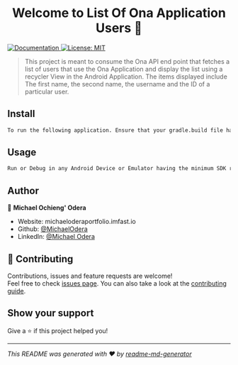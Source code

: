 <h1 align="center">Welcome to List Of Ona Application Users 👋</h1>
<p>
  <a href="https://github.com/MichaelOdera/ListOfOnaUsers-ONA-API-.git" target="_blank">
    <img alt="Documentation" src="https://img.shields.io/badge/documentation-yes-brightgreen.svg" />
  </a>
  <a href="#" target="_blank">
    <img alt="License: MIT " src="https://img.shields.io/badge/License-MIT -yellow.svg" />
  </a>
</p>

> This project is meant to consume the Ona API end point that fetches a list of users that use the Ona Application and display the list using a recycler View in the Android Application. The items displayed include The first name, the second name, the username and the ID of a particular user.

## Install

```sh
To run the following application. Ensure that your gradle.build file has all the required dependencies and that the minimum SDK version is 20.
```

## Usage

```sh
Run or Debug in any Android Device or Emulator having the minimum SDK requirements
```

## Author

👤 **Michael Ochieng' Odera**

* Website: michaeloderaportfolio.imfast.io
* Github: [@MichaelOdera](https://github.com/MichaelOdera)
* LinkedIn: [@Michael Odera](https://linkedin.com/in/michael-odera-02541485)

## 🤝 Contributing

Contributions, issues and feature requests are welcome!<br />Feel free to check [issues page](https://github.com/MichaelOdera/ListOfOnaUsers-ONA-API-/issues). You can also take a look at the [contributing guide](https://github.com/MichaelOdera/ListOfOnaUsers-ONA-API-/pulls).

## Show your support

Give a ⭐️ if this project helped you!

***
_This README was generated with ❤️ by [readme-md-generator](https://github.com/kefranabg/readme-md-generator)_